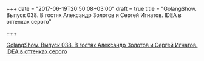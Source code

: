 +++
date = "2017-06-19T20:50:08+03:00"
draft = true
title = "GolangShow. Выпуск 038. В гостях Александр Золотов и Сергей Игнатов. IDEA в оттенках серого"

+++

<p><a href="http://golangshow.com/episode/2016/01-14-038/">GolangShow. Выпуск 038. В гостях Александр Золотов и Сергей Игнатов. IDEA в оттенках серого</a></p>